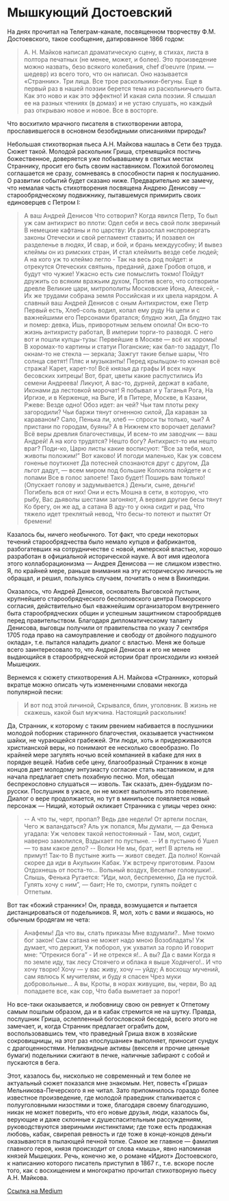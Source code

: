 # Мышкующий Достоевский

На днях прочитал на Телеграм-канале, посвященном творчеству Ф.М. Достоевского, такое сообщение, датированное 1866 годом:

> А. Н. Майков написал драматическую сцену, в стихах, листа в полтора печатных (не менее, может, и более). Это произведение можно назвать, безо всякого колебания, chef d’oeuvre (прим. — шедевр) из всего того, что он написал. Оно называется «Странник». Три лица. Все трое раскольники-бегуны. Еще в первый раз в нашей поэзии берется тема из раскольничьего быта. Как это ново и как это эффектно! И какая сила поэзии. Я слышал ее на разных чтениях (в домах) и не устаю слушать, но каждый раз открываю новое и новое. Все в восторге.

Что восхитило мрачного писателя в стихотворении автора, прославившегося в основном безобидными описаниями природы?

Небольшая стихотворная пьеса А.Н. Майкова нашлась в Сети без труда. Сюжет такой. Молодой раскольник Гриша, стремящийся постичь божественное, доверяется уже побывавшему в святых местах Страннику, просит его быть своим наставником. Пожилой богомолец соглашается не сразу, сомневаясь в способности парня к послушанию. О развитии событий будет сказано ниже. Предварительно же замечу, что немалая часть стихотворения посвящена Андрею Денисову — старообрядческому подвижнику, пытавшемуся примирить своих единоверцев с Петром I:

> А ваш Андрей Денисов
> Что сотворил? Когда явился Петр,
> То был уж сам антихрист во плоти:
> Одел себя и весь свой полк звериный
> В немецкие кафтаны и по царству:
> Их разослал ниспровергать законы
> Отечески и свой регламент ставить;
> И позавел он разделенье в людях,
> И свар, и бой, и брань междуусобну;
> И вывез клеймы он из римских стран,
> И стал клеймить везде себе людей;
> А на кого уж то клеймо легло -
> Так на весь род пойдет: и отрекутся
> Отеческих святынь, преданий, даже
> Гробов отцов, и будут что чужие!
> Ужасно есть сие помыслить токмо!
> Пойдут дружить со всяким вражьим духом,
> Против всего, что сотворили древле
> Великие цари, митрополиты
> Московские Иона, Алексей, -
> Их же трудами собрана земля
> Российская и их цвела нарядом.
> А славный ваш Андрей Денисов с оным
> Антихристом, еже Петр Первый есть,
> Хлеб-соль водил, копал ему руду
> На цепи и с важнейшими его
> Персонами братался; блудно жил,
> Да блудно так и помер: девка,
> Ишь, приворотным зельем опоила!
> Он всю-то жизнь антихристу работал,
> В империи торги-то разводя.
> С него вот и пошли купцы-тузы:
> Первейшие в Москве — всё их хоромы!
> В хоромах-то картины и статуи
> Поганские; как бал-то зададут,
> По окнам-то не стекла — зеркала;
> Зажгут такие белые шары,
> Что солнца светят! Пляс и музыканты!
> Перед крыльцом-то конная всё стража!
> Карет, карет-то! Всё князья да графы
> И всех наук бесовских хитрецы!
> Вот, брат, цветы какие распустились
> Из семени Андреева! Ликуют,
> А вас-то, дурней, держат в кабале,
> Иконами да лестовкой морочат!
> Я побывал и у Таганья Рога,
> На Иргизе, и в Керженце, на Выге,
> И в Питере, Москве, в Казани, Ржеве:
> Везде одно! Обоз идет: ан чей?
> Чьи там плоты реку загородили?
> Чьи баржи тянут огненною силой,
> Да караван за караваном? Сало,
> Пенька ли, хлеб — спроси ты только, чьи?
> А пристани по городам, буяны?
> А в Нижнем кто ворочает делами?
> Всё веры древлия благочестивцы,
> И всем-то им заводчик — ваш Андрей!
> А на кого трудятся? Нешто богу?
> Антихрист-то им нешто враг? Поди-ко,
> Царю листы какие восписуют:
> “Все за тебя, мол, животы положим!”
> Вот каково! И погоди маленько,
> Как уж совсем гоненье поутихнет
> Да потесней спознаются друг с другом,
> Да льгот дадут, — всем миром под большие
> Колокола пойдете и с попами
> Все в голос запоете! Тако будет!
> Поширь вам только!(Опускает голову и задумывается.)
> Деньги, сыне, деньги!
> Погибель вся от них! Они и есть
> Мошна в сети, в которую, что рыбу,
> Вас дьяволы шестами загоняют,
> А вервия другие бесы тянут
> Ко брегу, он же ад, а сатана
> В аду-то у окна сидит и рад,
> Что тяжело идет треклятый невод,
> Что бесы-то потеют и пыхтят
> От бремени!

Казалось бы, ничего необычного. Тот факт, что среди некоторых течений старообрядчества было немало купцов и фабрикантов, разбогатевших на сотрудничестве с новой, имперской властью, хорошо разработан в официальной исторической науке. А вот имя идеолога этого коллаборационизма — Андрея Денисова — не слишком известно. Я, по крайней мере, раньше внимания на эту историческую личность не обращал, и решил, пользуясь случаем, почитать о нем в Википедии.

Оказалось, что Андрей Денисов, основатель Выговской пустыни, крупнейшего старообрядческого беспоповского центра Поморского согласия, действительно был «важнейшим организатором внутреннего быта старообрядческих общин и успешным защитником старообрядцев перед правительством. Благодаря дипломатическому таланту Денисова, выговцы получили от правительства по указу 7 сентября 1705 года право на самоуправление и свободу от двойного подушного оклада», т.е. пытался наладить диалог с властью. Меня же больше всего заинтересовало то, что Андрей Денисов и его не менее выдающийся в старообрядческой истории брат происходили из князей Мышецких.

Вернемся к сюжету стихотворения А.Н. Майкова «Странник», который вкратце можно описать чуть измененными словами некогда популярной песни:

> И вот под этой личиной,
> Скрывался, блин, уголовник.
> В жизнь не скажешь, какой был мужчина.
> Настоящий раскольник!

Да, Странник, к которому с таким рвением набивается в послушники молодой поборник старинного благочестия, оказывается участником шайки, не чурающейся грабежей. Эти люди, хоть и придерживаются христианской веры, но понимают ее несколько своеобразно. По крайней мере загулять ночью всей компанией в кабаке для них в порядке вещей. Набив себе цену, благообразный Странник в конце концов дает молодому энтузиасту согласие стать наставником, и для начала предлагает спеть похабную песню. Мол, обещал беспрекословно слушаться — изволь. Так сказать, дзен-буддизм по-русски. Послушник в ужасе, он не может выполнить это повеление. Диалог о вере продолжается, но тут в минипьесе появляется новый персонаж — Нищий, который окликает Странника с улицы через окно:

> -- А что ты, черт, пропал?
> Ведь две недели! От артели послан,
> Чего ж валандаться? Аль уж попался,
> Мы думали, — да Фенька угадала:
> Уж человек такой непостоянный -
> Там, мол, сидит, наверно замолился,
> Вздыхает по пустыне.
> -- И в пустыню б Ушел — то вам какое дело? 
> -- Волки Не мы, брат, нет! В артель не примут! Так-то
> В пустыне жить — живот сведет. Да полно!
> Кончай скорее да иди в Акулькин
> Кабак. Уж встречу приготовим. Разом
> Отдохнешь от поста-то… Вольный воздух,
> Веселые головушки!.. Слышь, Фенька
> Ругается: “Иди, мол, беспременно,
> Да не пустой. Гулять хочу с ним”, — баит;
> Не то, смотри, гулять пойдет с Отпетым.

Вот так «божий странник»! Он, правда, возмущается и пытается дистанцироваться от подельников. Я, мол, хоть с вами и якшаюсь, но обычным бродягам не чета:

> Анафемы! Да что вы, слать приказы
> Мне вздумали?.. Мне токмо бог закон!
> Сам сатана не может надо мною
> Возобладать! Уж думает, что держит,
> Уж поборол, уж ухватил за горло
> И говорит мне: “Отрекися бога” -
> И не отрекся я!.. А вы? Да с вами
> Когда я по земле иду, так лесу
> Стоячего и облака я выше
> Ходячего!.. И что хочу творю!
> Хочу — у вас живу, хочу — уйду;
> А восхощу мучений, сам явлюсь
> К мучителям, и буду я спасен
> Чрез муки добровольные… А вы,
> Кроты, в норах живущие, вы, черви,
> Во ад попадаете все, как сор,
> Что баба выметает за порог!

Но все-таки оказывается, и любовницу свою он ревнует к Отпетому самым пошлым образом, да и в кабак стремится не на шутку. Правда, послушник Гриша, ослепленный богословской беседой, всего этого не замечает, и, когда Странник предлагает ограбить дом, воспользовавшись тем, что праведный Гриша вхож в хозяйские сокровищницы, на этот раз «послушание» выполняет, приносит сундук с драгоценностями. Неликвидные активы (векселя и прочие ценные бумаги) подельники сжигают в печке, наличные забирают с собой и пускаются в бега.

Этот, казалось бы, нисколько не современный и тем более не актуальный сюжет показался мне знакомым. Нет, повесть «Гриша» Мельникова-Печерского я не читал. Зато припомнилось гораздо более известное произведение, где молодой праведник сталкивается с полууголовными низостями и тоже, благодаря своему благодушию, никак не может поверить, что его новые друзья, люди, казалось бы, верующие и даже склонные к душеспасительным рассуждениям, руководствуются звериными инстинктами; где тоже есть продажная любовь, кабак, свирепая ревность и где тоже в конце-концов деньги оказываются в пылающей печной топке. Самое же главное — фамилия главного героя, князя происходит от слова «мышь», явно напоминая князей Мышецких. Речь, конечно же, о романе «Идиот» Достоевского, к написанию которого писатель приступил в 1867 г., т.е. вскоре после того, как с восхищением и многократно прочитал стихотворную пьесу А.Н. Майкова.

[Ссылка на Medium](https://yababay.medium.com/%D0%BC%D1%8B%D1%88%D0%BA%D1%83%D1%8E%D1%89%D0%B8%D0%B9-%D0%B4%D0%BE%D1%81%D1%82%D0%BE%D0%B5%D0%B2%D1%81%D0%BA%D0%B8%D0%B9-1309db8d794a)

